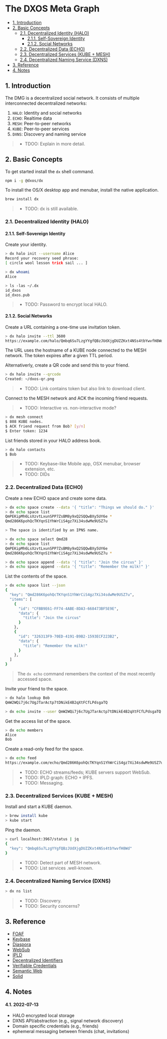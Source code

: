 # The DXOS Meta Graph <!-- omit in toc -->

<!-- @toc -->

*   [1. Introduction](#1-introduction)
*   [2. Basic Concepts](#2-basic-concepts)
    *   [2.1. Decentralized Identity (HALO)](#21-decentralized-identity-halo)
        *   [2.1.1. Self-Sovereign Identity](#211-self-sovereign-identity)
        *   [2.1.2. Social Networks](#212-social-networks)
    *   [2.2. Decentralized Data (ECHO)](#22-decentralized-data-echo)
    *   [2.3. Decentralized Services (KUBE + MESH)](#23-decentralized-services-kube--mesh)
    *   [2.4. Decentralized Naming Service (DXNS)](#24-decentralized-naming-service-dxns)
*   [3. Reference](#3-reference)
*   [4. Notes](#4-notes)

## 1. Introduction

The DMG is a decentralized social network.
It consists of multiple interconnected decentralized networks:

1.  `HALO`: Identity and social networks
2.  `ECHO`: Realtime data
3.  `MESH`: Peer-to-peer networks
4.  `KUBE`: Peer-to-peer services
5.  `DXNS`: Discovery and naming service

> *   TDOO: Explain in more detail.

## 2. Basic Concepts

To get started install the `dx` shell command.

```bash
npm i -g @dxos/dx
```

To install the OS/X desktop app and menubar, install the native application.

```bash
brew install dx
```

> *   TODO: dx is still available.

### 2.1. Decentralized Identity (HALO)

#### 2.1.1. Self-Sovereign Identity

Create your identity.

```bash
> dx halo init --username Alice
Record your recovery seed phrase:
[ circle wool lesson trick sail ... ]

> dx whoami
Alice

> ls -las ~/.dx
id_dxos
id_dxos.pub
```

> *   TODO: Password to encrypt local HALO.

#### 2.1.2. Social Networks

Create a URL containing a one-time use invitation token.

```bash
> dx halo invite --ttl 3600
https://example.com/halo/Qmbq6Su7LzgYYgfQBzJUdXjgDUZZKxt4NSs4tbYwvfH8Wd
```

The URL uses the hostname of a KUBE node connected to the MESH network.
The token expires after a given TTL period.

Alternativerly, create a QR code and send this to your friend.

```bash
> dx halo invite --qrcode
Created: ~/dxos-qr.png
```

> *   TODO: Link contains token but also link to download client.

Connect to the MESH network and ACK the incoming friend requests.

> *   TODO: Interactive vs. non-interactive mode?

```bash
> dx mesh connect
$ 808 KUBE nodes.
$ ACK friend request from Bob? [y/n]
$ Enter token: 1234
```

List friends stored in your HALO address book.

```bash
> dx halo contacts
$ Bob
```

> *   TODO: Keybase-like Mobile app, OSX menubar, browser extension, etc.
> *   TODO: DIDs

### 2.2. Decentralized Data (ECHO)

Create a new ECHO space and create some data.

```bash
> dx echo space create --data '{ "title": "Things we should do." }'
> dx echo space list
QmPEKipMh6LsXzvtLxunSPP7ZsBM8y9xQ2SQQwBXy5UY6e *
Qmd286K6pohQcTKYqnS1YhWrCiS4gz7Xi34sdwMe9USZ7u

> The space is identified by an IPNS name.

> dx echo space select Qmd28
> dx echo space list
QmPEKipMh6LsXzvtLxunSPP7ZsBM8y9xQ2SQQwBXy5UY6e
Qmd286K6pohQcTKYqnS1YhWrCiS4gz7Xi34sdwMe9USZ7u *

> dx echo space append --data '{ "title": "Join the circus" }'
> dx echo space append --data '{ "title": "Remember the milk!" }'
```

List the contents of the space.

```bash
> dx echo space list --json
{
  "key": "Qmd286K6pohQcTKYqnS1YhWrCiS4gz7Xi34sdwMe9USZ7u",
  "items": [
    {
      "id": "CFBB9E61-FF74-4ABE-8DA3-668473BF5E9E",
      "data": {
        "title": "Join the circus"
      }
    },
    {
      "id": "326313F9-70ED-4191-B9B2-1593ECF223B2",
      "data": {
        "title": "Remember the milk!"
      }
    },
  ]
}
```

> The `dx echo` command remembers the context of the most recently accessed space.

Invite your friend to the space.

```bash
> dx halo lookup Bob
QmW2WQi7j6c7UgJTarActp7tDNikE4B2qXtFCfLPdsgaTQ

> dx echo invite --user QmW2WQi7j6c7UgJTarActp7tDNikE4B2qXtFCfLPdsgaTQ
```

Get the access list of the space.

```bash
> dx echo members
Alice
Bob
```

Create a read-only feed for the space.

```bash
> dx echo feed
https://example.com/echo/Qmd286K6pohQcTKYqnS1YhWrCiS4gz7Xi34sdwMe9USZ7u
```

> *   TODO: ECHO streams/feeds; KUBE servers support WebSub.
> *   TODO: IPLD graph: ECHO + IPFS.
> *   TODO: Messaging.

### 2.3. Decentralized Services (KUBE + MESH)

Install and start a KUBE daemon.

```bash
> brew install kube
> kube start
```

Ping the daemon.

```bash
> curl localhost:3967/status | jq
{
  "key": "Qmbq6Su7LzgYYgfQBzJUdXjgDUZZKxt4NSs4tbYwvfH8Wd"
}
```

> *   TODO: Detect part of MESH network.
> *   TODO: List services .well-known.

### 2.4. Decentralized Naming Service (DXNS)

```bash
> dx ns list
```

> *   TODO: Discovery.
> *   TODO: Security concerns?

## 3. Reference

*   [FOAF](https://en.wikipedia.org/wiki/FOAF_\(ontology\))
*   [Keybase](https://keybase.io)
*   [Diaspora](https://diasporafoundation.org/)
*   [WebSub](https://www.w3.org/TR/websub)
*   [IPLD](https://ipld.io)
*   [Decentralized Identifiers](https://www.w3.org/TR/did-core)
*   [Verifiable Credentials](https://www.w3.org/TR/vc-data-model)
*   [Semantic Web](https://www.w3.org/standards/semanticweb)
*   [Solid](https://solidproject.org)

## 4. Notes

#### 4.1. 2022-07-13

*   HALO encrypted local storage
*   DXNS API/abstraction (e.g., signal network discovery)
*   Domain specific credentials (e.g., friends)
*   ephemeral messaging between friends (chat, invitations)

